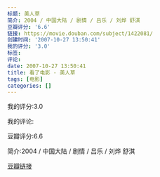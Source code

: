 ```yaml
---
标题: 美人草
简介: 2004 / 中国大陆 / 剧情 / 吕乐 / 刘烨 舒淇
豆瓣评分: '6.6'
链接: https://movie.douban.com/subject/1422081/
创建时间: '2007-10-27 13:50:41'
我的评分: '3.0'
标签:
评论:
date: 2007-10-27 13:50:41
title: 看了电影 - 美人草
tags: [电影]
categories: []
---
```


我的评分:3.0

我的评论:

豆瓣评分:6.6

简介:2004 / 中国大陆 / 剧情 / 吕乐 / 刘烨 舒淇

[豆瓣链接](https://movie.douban.com/subject/1422081/)

